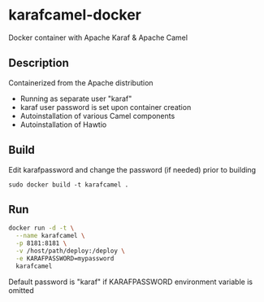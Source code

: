 # karafcamel-docker
Docker container with Apache Karaf &amp; Apache Camel

Description
-----------
Containerized from the Apache distribution
- Running as separate user "karaf"
- karaf user password is set upon container creation
- Autoinstallation of various Camel components
- Autoinstallation of Hawtio

Build
-----

Edit karafpassword and change the password (if needed) prior to building

```sudo docker build -t karafcamel .```

Run
---

```bash
docker run -d -t \
  --name karafcamel \
  -p 8181:8181 \
  -v /host/path/deploy:/deploy \
  -e KARAFPASSWORD=mypassword
  karafcamel
```

Default password is "karaf" if KARAFPASSWORD environment variable is omitted
